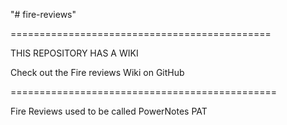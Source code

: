 "# fire-reviews" 

=============================================

THIS REPOSITORY HAS A WIKI

Check out the Fire reviews Wiki on GitHub

==============================================

Fire Reviews used to be called PowerNotes PAT




